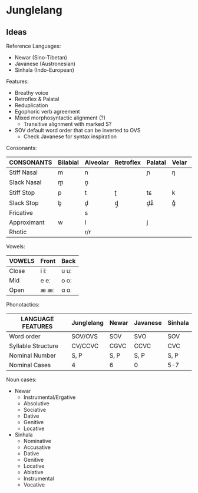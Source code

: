 # Junglelang

## Ideas

Reference Languages:
- Newar (Sino-Tibetan)
- Javanese (Austronesian)
- Sinhala (Indo-European)

Features:
- Breathy voice
- Retroflex & Palatal
- Reduplication
- Egophoric verb agreement
- Mixed morphosyntactic alignment (?)
    - Transitive alignment with marked S?
- SOV default word order that can be inverted to OVS
    - Check Javanese for syntax inspiration

Consonants:

| CONSONANTS  | Bilabial | Alveolar | Retroflex | Palatal | Velar | Glottal |
|---          |---       |---       |---        |---      |---    |---      |
| Stiff Nasal | m        | n        |           | ɲ       | ŋ     |         |
| Slack Nasal | m̥        | n̥        |           |         |       |         |
| Stiff Stop  | p        | t        | ʈ         | tɕ      | k     |         |
| Slack Stop  | b̥        | d̥        | ɖ̥         | d̥ʑ̊      | g̊     |         |
| Fricative   |          | s        |           |         |       | h       |
| Approximant | w        | l        |           | j       |       |         |
| Rhotic      |          | ɾ/r      |           |         |       |         |

Vowels:

| VOWELS | Front | Back |
|---     |---    |---   |
| Close  | i iː  | u uː |
| Mid    | e eː  | o oː |
| Open   | æ æː  | ɑ ɑː |

Phonotactics:

| LANGUAGE FEATURES  | Junglelang | Newar | Javanese | Sinhala |
|---                 |---         |---    |---       |---      |
| Word order         | SOV/OVS    | SOV   | SVO      | SOV     |
| Syllable Structure | CV/CCVC    | CGVC  | CCVC     | CVC     |
| Nominal Number     | S, P       | S, P  | S, P     | S, P    |
| Nominal Cases      | 4          | 6     | 0        | 5-7     |

Noun cases:

- Newar
    - Instrumental/Ergative
    - Absolutive
    - Sociative
    - Dative
    - Genitive
    - Locative
- Sinhala
    - Nominative
    - Accusative
    - Dative
    - Genitive
    - Locative
    - Ablative
    - Instrumental
    - Vocative
